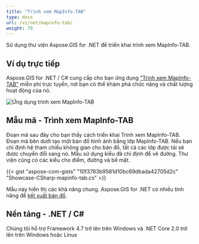 ```yaml
---
title: "Trình xem MapInfo-TAB"
type: docs
url: /vi/net/mapinfo-tab/
weight: 70
---
```


Sử dụng thư viện Aspose.GIS for .NET để triển khai trình xem MapInfo-TAB.

## **Ví dụ trực tiếp**

Aspose.GIS for .NET / C# cung cấp cho bạn ứng dụng ["Trình xem MapInfo-TAB"](https://products.aspose.app/gis/viewer/mapinfo-tab) miễn phí trực tuyến, nơi bạn có thể khám phá chức năng và chất lượng hoạt động của nó.

![Ứng dụng trình xem MapInfo-TAB](viewer.png)

## **Mẫu mã - Trình xem MapInfo-TAB**

Đoạn mã sau đây cho bạn thấy cách triển khai Trình xem MapInfo-TAB. Đoạn mã bên dưới tạo một bản đồ hình ảnh bằng lớp MapInfo-TAB. Nếu bạn chỉ định hệ tham chiếu không gian cho bản đồ, tất cả các lớp được tải sẽ được chuyển đổi sang nó.
Mẫu sử dụng kiểu đã chỉ định để vẽ đường. Thư viện cũng có các kiểu cho điểm, đường và bề mặt.

{{< gist "aspose-com-gists" "10f3783b9581d10bc69dbada42705d2c" "Showcase-CSharp-mapinfo-tab.cs" >}}

Mẫu này hiển thị các khả năng chung. Aspose.GIS for .NET có nhiều tính năng để [kết xuất bản đồ](https://docs.aspose.com/gis/net/map-rendering/).

## **Nền tảng - .NET / C#**

Chúng tôi hỗ trợ Framework 4.7 trở lên trên Windows và .NET Core 2.0 trở lên trên Windows hoặc Linux
